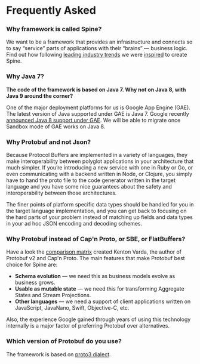 # Frequently Asked

 
### Why framework is called Spine?
 We want to be a framework that provides an infrastructure and connects so to say “service” parts of applications with their “brains” — business logic. 
 Find out how following [leading industry trends](/prior-art.md) we were [inspired](/motivation/index.md) to create Spine. 

### Why Java 7?
**The code of the framework is based on Java 7. Why not on Java 8, with Java 9 around the corner?**

One of the major deployment platforms for us is Google App Engine (GAE). The latest version of Java supported under GAE is Java 7. Google recently [announced Java 8 support under GAE](https://youtu.be/aKUlu9-psZo?t=15m30s). We will be able to migrate once Sandbox mode of GAE works on Java 8.

### Why Protobuf and not Json?
Because Protocol Buffers are implemented in a variety of languages, they make interoperability between polyglot applications in your architecture that much simpler. If you’re introducing a new service with one in Ruby or Go, or even communicating with a backend written in Node, or Clojure, you simply have to hand the proto file to the code generator written in the target language and you have some nice guarantees about the safety and interoperability between those architectures. 

The finer points of platform specific data types should be handled for you in the target language implementation, and you can get back to focusing on the hard parts of your problem instead of matching up fields and data types in your ad hoc JSON encoding and decoding schemes.

### Why Protobuf instead of Cap'n Proto, or SBE, or FlatBuffers?
Have a look the [comparison matrix](https://capnproto.org/news/2014-06-17-capnproto-flatbuffers-sbe.html) created Kenton Varda, the author of Protobuf v2 and Cap'n Proto. The main features that make Protobuf best choice for Spine are:

* **Schema evolution** — we need this as business models evolve as business grows.
* **Usable as mutable state** — we need this for transforming Aggregate States and Stream Projections.
* **Other languages** — we need a support of client applications written on JavaScript, JavaNano, Swift, Objective-C, etc.

Also, the experience Google gained through years of using this technology internally is a major factor of preferring Protobuf over alternatives.

### Which version of Protobuf do you use?
The framework is based on [proto3 dialect](https://developers.google.com/protocol-buffers/docs/proto3).

